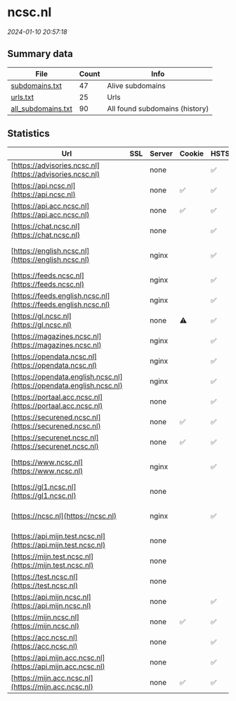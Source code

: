 # ncsc.nl
*2024-01-10 20:57:18*
## Summary data
| File       | Count | Info |
|------------|-------|------|
|[subdomains.txt](/data/ncsc.nl/subdomains.txt)|47|Alive subdomains|
|[urls.txt](/data/ncsc.nl/urls.txt)|25|Urls|
|[all_subdomains.txt](/data/ncsc.nl/all_subdomains.txt)|90|All found subdomains (history)|
## Statistics
| Url | SSL | Server | Cookie | HSTS | CSP | XFO | XXP | RP | Tech |Title |
|------------|-------|------|------|------|------|------|------|------|------|------|
|[https://advisories.ncsc.nl](https://advisories.ncsc.nl)| |none| |:white_check_mark: | | 1:white_check_mark: | | 3:white_check_mark: |HSTS|NCSC Advisories|
|[https://api.ncsc.nl](https://api.ncsc.nl)| |none|:white_check_mark: |:white_check_mark: | | | | 3:white_check_mark: |HSTS||
|[https://api.acc.ncsc.nl](https://api.acc.ncsc.nl)| |none|:white_check_mark: |:white_check_mark: | | | | 3:white_check_mark: |HSTS||
|[https://chat.ncsc.nl](https://chat.ncsc.nl)| |none| |:white_check_mark: | 1:white_check_mark: | | 3:white_check_mark: |HSTS|Mattermost|
|[https://english.ncsc.nl](https://english.ncsc.nl)| |nginx| |:white_check_mark: |:warning: | 1:white_check_mark: | 2:white_check_mark: | 3:white_check_mark: |Bloomreach HSTS Nginx|Home | National...|
|[https://feeds.ncsc.nl](https://feeds.ncsc.nl)| |nginx| |:white_check_mark: | | 1:white_check_mark: | 2:white_check_mark: | 3:white_check_mark: |HSTS Nginx||
|[https://feeds.english.ncsc.nl](https://feeds.english.ncsc.nl)| |nginx| |:white_check_mark: | | 1:white_check_mark: | 2:white_check_mark: | 3:white_check_mark: |HSTS Nginx||
|[https://gl.ncsc.nl](https://gl.ncsc.nl)| |none|:warning: |:white_check_mark: | 1:white_check_mark: | 2:white_check_mark: | 3:white_check_mark: |HSTS||
|[https://magazines.ncsc.nl](https://magazines.ncsc.nl)| |nginx| |:white_check_mark: |:warning: | 1:white_check_mark: | 2:white_check_mark: | 3:white_check_mark: |HSTS Nginx||
|[https://opendata.ncsc.nl](https://opendata.ncsc.nl)| |nginx| |:white_check_mark: | | 1:white_check_mark: | 2:white_check_mark: | 3:white_check_mark: |HSTS Nginx||
|[https://opendata.english.ncsc.nl](https://opendata.english.ncsc.nl)| |nginx| |:white_check_mark: | | 1:white_check_mark: | 2:white_check_mark: | 3:white_check_mark: |HSTS Nginx||
|[https://portaal.acc.ncsc.nl](https://portaal.acc.ncsc.nl)| |none| |:white_check_mark: |:warning: | 1:white_check_mark: | 2:white_check_mark: | 3:white_check_mark: |HSTS||
|[https://securened.ncsc.nl](https://securened.ncsc.nl)| |none|:white_check_mark: |:white_check_mark: |:warning: | 1:white_check_mark: | | 3:white_check_mark: |HSTS|SecureNed|
|[https://securenet.ncsc.nl](https://securenet.ncsc.nl)| |none|:white_check_mark: |:white_check_mark: |:warning: | 1:white_check_mark: | | 3:white_check_mark: |HSTS|SecureNed|
|[https://www.ncsc.nl](https://www.ncsc.nl)| |nginx| |:white_check_mark: |:warning: | 1:white_check_mark: | 2:white_check_mark: | 3:white_check_mark: |Bloomreach HSTS Nginx|Home | Nationaal...|
|[https://gl1.ncsc.nl](https://gl1.ncsc.nl)| |none| | | | | | 3:white_check_mark: |HSTS|Test Page for th...|
|[https://ncsc.nl](https://ncsc.nl)| |nginx| |:white_check_mark: |:warning: | 1:white_check_mark: | 2:white_check_mark: | 3:white_check_mark: |HSTS Nginx|301 Moved Perman...|
|[https://api.mijn.test.ncsc.nl](https://api.mijn.test.ncsc.nl)| |none| | | | | | 3:white_check_mark: |HSTS||
|[https://mijn.test.ncsc.nl](https://mijn.test.ncsc.nl)| |none| | | | | | 3:white_check_mark: |HSTS||
|[https://test.ncsc.nl](https://test.ncsc.nl)| |none| | | | | | 3:white_check_mark: |HSTS||
|[https://api.mijn.ncsc.nl](https://api.mijn.ncsc.nl)| |none| |:white_check_mark: |:warning: | 1:white_check_mark: | 2:white_check_mark: | 3:white_check_mark: |HSTS||
|[https://mijn.ncsc.nl](https://mijn.ncsc.nl)| |none|:white_check_mark: |:white_check_mark: | | | | 3:white_check_mark: |HSTS||
|[https://acc.ncsc.nl](https://acc.ncsc.nl)| |none| |:white_check_mark: |:warning: | 1:white_check_mark: | 2:white_check_mark: | 3:white_check_mark: |HSTS||
|[https://api.mijn.acc.ncsc.nl](https://api.mijn.acc.ncsc.nl)| |none| |:white_check_mark: |:warning: | 1:white_check_mark: | 2:white_check_mark: | 3:white_check_mark: |HSTS||
|[https://mijn.acc.ncsc.nl](https://mijn.acc.ncsc.nl)| |none|:white_check_mark: |:white_check_mark: | | | | 3:white_check_mark: |HSTS||